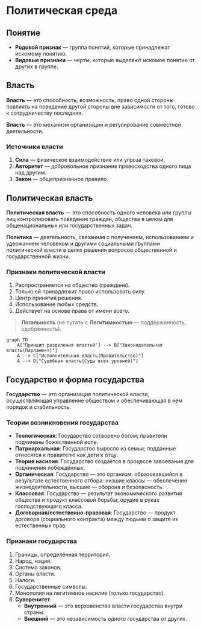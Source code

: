 # Политическая среда

## Понятие

*   **Родовой признак** — группа понятий, которые принадлежат искомому понятию.
*   **Видовые признаки** — черты, которые выделяют искомое понятие от других в группе.

## Власть

**Власть** — это способность, возможность, право одной стороны повлиять на поведение другой стороны вне зависимости от того, готово к сотрудничеству последняя.

**Власть** — это механизм организации и регулирование совместной деятельности.

### Источники власти

1.  **Сила** — физическое взаимодействие или угроза таковой.
2.  **Авторитет** — добровольное признание превосходства одного лица над другим.
3.  **Закон** — общепризнанное правило.

## Политическая власть

**Политическая власть** — это способность одного человека или группы лиц контролировать поведение граждан, общества в целом для общенациональных или государственных задач.

**Политика** — деятельность, связанная с получением, использованием и удержанием человеком и другими социальными группами политической власти в целях решения вопросов общественной и государственной жизни.

### Признаки политической власти

1.  Распространяется на общество (граждане).
2.  Только ей принадлежит право использовать силу.
3.  Центр принятия решения.
4.  Использование любых средств.
5.  Действует на основе права от имени всего.

> **Легальность** (не путать с **Легитимностью** — поддержанность, одобренность).
```mermaid
graph TD
    A["Принцип разделения властей"] --> B["Законодательная власть(Парламент)"]
    A --> C["Исполнительная власть(Правительство)"]
    A --> D["Судебная власть(Суды всех уровней)"]
```

## Государство и форма государства

**Государство** — это организация политической власти, осуществляющая управление обществом и обеспечивающая в нем порядок и стабильность.

### Теории возникновения государства

*   **Теологическая**: Государство сотворено богом; правители подчинены божественной воле.
*   **Патриархальная**: Государство выросло из семьи; подданные относятся к правителю как дети к отцу.
*   **Теория насилия**: Государство создаётся в процессе завоевания для подчинения побеждённых.
*   **Органическая**: Государство — это организм, образовавшийся в результате естественного отбора: низшие классы — обеспечение жизнедеятельности, высшие — оборона и безопасность.
*   **Классовая**: Государство — результат экономического развития общества и продукт классовой борьбы; орудие в руках господствующего класса.
*   **Договорная/естественно-правовая**: Государство — продукт договора (социального контракта) между людьми о защите их естественных прав.

### Признаки государства

1.  Границы, определённая территория.
2.  Народ, нация.
3.  Система законов.
4.  Органы власти.
5.  Налоги.
6.  Государственные символы.
7.  Монополия на легитимное насилие (только государство).
8.  **Суверенитет**:
    *   **Внутренний** — это верховенство власти государства внутри страны.
    *   **Внешний** — это независимость одного государства от других.

